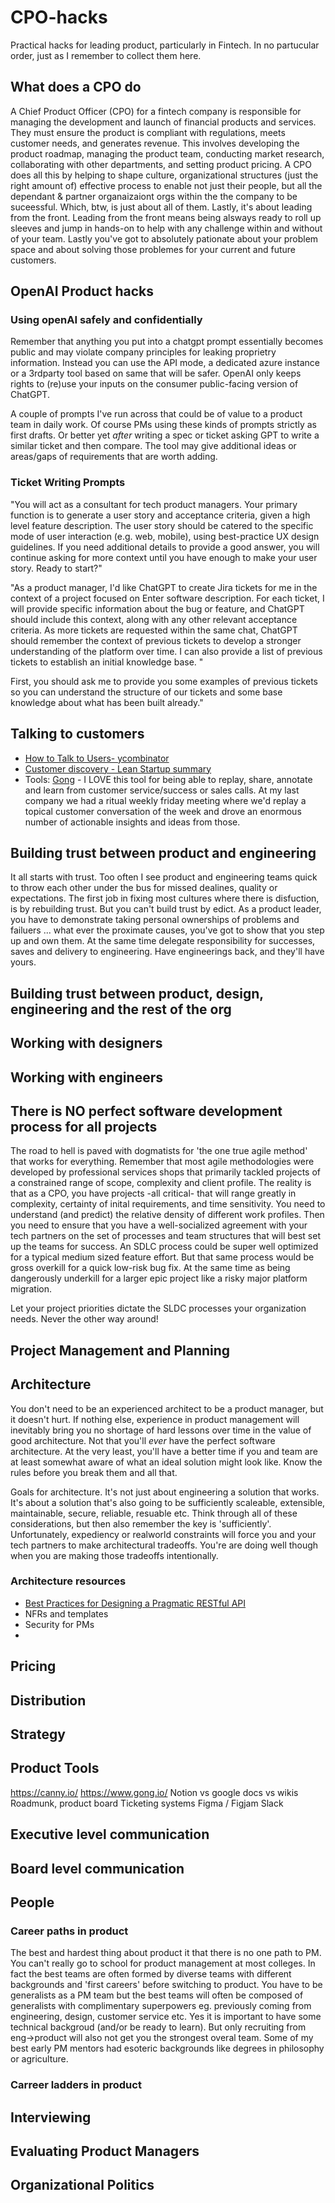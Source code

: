 # CPO-hacks
Practical hacks for leading product, particularly in Fintech. In no partucular order, just as I remember to collect them here.

## What does a CPO do
A Chief Product Officer (CPO) for a fintech company is responsible for managing the development and launch of financial products and services. They must ensure the product is compliant with regulations, meets customer needs, and generates revenue. This involves developing the product roadmap, managing the product team, conducting market research, collaborating with other departments, and setting product pricing. A CPO does all this by helping to shape culture, organizational structures (just the right amount of) effective process to enable not just their people, but all the dependant & partner organaizaiont orgs within the the company to be suceessful. Which, btw, is just about all of them. Lastly, it's about leading from the front. Leading from the front means being alsways ready to roll up sleeves and jump in hands-on to help with any challenge within and without of your team. Lastly you've got to absolutely pationate about your problem space and about solving those problemes for your current and future customers. 

## OpenAI Product hacks

### Using openAI safely and confidentially
Remember that anything you put into a chatgpt prompt essentially becomes public and may violate company principles for leaking proprietry information. Instead you can use the API mode, a dedicated azure instance or a 3rdparty tool based on same that will be safer. OpenAI only keeps rights to (re)use your inputs on the consumer public-facing version of ChatGPT.

A couple of prompts I've run across that could be of value to a product team in daily work. Of course PMs using these kinds of prompts strictly as first drafts. Or better yet _after_ writing a spec or ticket asking GPT to write a similar ticket and then compare. The tool may give additional ideas or areas/gaps of requirements that are worth adding.

### Ticket Writing Prompts
"You will act as a consultant for tech product managers. Your primary function is to generate a user story and acceptance criteria, given a high level feature description. The user story should be catered to the specific mode of user interaction (e.g. web, mobile), using best-practice UX design guidelines. If you need additional details to provide a good answer, you will continue asking for more context until you have enough to make your user story. Ready to start?"

"As a product manager, I'd like ChatGPT to create Jira tickets for me in the context of a project focused on Enter software description. For each ticket, I will provide specific information about the bug or feature, and ChatGPT should include this context, along with any other relevant acceptance criteria. As more tickets are requested within the same chat, ChatGPT should remember the context of previous tickets to develop a stronger understanding of the platform over time. I can also provide a list of previous tickets to establish an initial knowledge base. "

First, you should ask me to provide you some examples of previous tickets so you can understand the structure of our tickets and some base knowledge about what has been built already."

## Talking to customers
* [How to Talk to Users- ycombinator](https://www.ycombinator.com/library/6g-how-to-talk-to-users)
* [Customer discovery - Lean Startup summary](https://www.joyfulbikeshedding.com/blog/2018-06-30-customer-discovery-according-to-the-lean-startup-methodology.html)
* Tools: [Gong](https://www.gong.io/) - I LOVE this tool for being able to replay, share, annotate and learn from customer service/success or sales calls. At my last company we had a ritual weekly friday meeting where we'd replay a topical customer conversation of the week and drove an enormous number of actionable insights and ideas from those. 

## Building trust between product and engineering
It all starts with trust. Too often I see product and engineering teams quick to throw each other under the bus for missed dealines, quality or expectations. The first job in fixing most cultures where there is disfuction, is by rebuilding trust. But you can't build trust by edict. As a product leader, you have to demonstrate taking personal ownerships of problems and failuers ... what ever the proximate causes, you've got to show that you step up and own them. At the same time delegate responsibility for successes, saves and delivery to engineering. Have engineerings back, and they'll have yours.  

## Building trust between product, design, engineering and the rest of the org

## Working with designers

## Working with engineers

## There is NO perfect software development process for all projects

The road to hell is paved with dogmatists for 'the one true agile method' that works for everything. Remember that most agile methodologies were developed by professional services shops that primarily tackled projects of a constrained range of scope, complexity and client profile. The reality is that as a CPO, you have projects -all critical- that will range greatly in complexity, certainty of inital requirements, and time sensitivity. You need to understand (and predict) the relative density of different work profiles. Then you need to ensure that you have a well-socialized agreement with your tech partners on the set of processes and team structures that will best set up the teams for success. An SDLC process could be super well optimized for a typical medium sized feature effort. But that same process would be gross overkill for a quick low-risk bug fix. At the same time as being dangerously underkill for a larger epic project like a risky major platform migration.

Let your project priorities dictate the SLDC processes your organization needs. Never the other way around!

## Project Management and Planning

## Architecture

You don't need to be an experienced architect to be a product manager, but it doesn't hurt. If nothing else, experience in product management will inevitably bring you no shortage of hard lessons over time in the value of good architecture. Not that you'll *ever* have the perfect software architecture. At the very least, you'll have a better time if you and team are at least somewhat aware of what an ideal solution might look like. Know the rules before you break them and all that.

Goals for architecture. It's not just about engineering a solution that works. It's about a solution that's also going to be sufficiently scaleable, extensible, maintainable, secure, reliable, resuable etc. Think through all of these considerations, but then also remember the key is 'sufficiently'. Unfortunately, expediency or realworld constraints will force you and your tech partners to make architectural tradeoffs. You're are doing well though when you are making those tradeoffs intentionally. 

### Architecture resources

* [Best Practices for Designing a Pragmatic RESTful API](https://www.vinaysahni.com/best-practices-for-a-pragmatic-restful-api)
* NFRs and templates
* Security for PMs
* 

## Pricing

## Distribution

## Strategy

## Product Tools

https://canny.io/
https://www.gong.io/
Notion vs google docs vs wikis
Roadmunk, product board
Ticketing systems
Figma / Figjam
Slack

## Executive level communication

## Board level communication
## People
### Career paths in product
The best and hardest thing about product it that there is no one path to PM. You can't really go to school for product management at most colleges. In fact the best teams are often formed by diverse teams with different backgrounds and 'first careers' before switching to product. You have to be generalists as a PM team but the best teams will often be composed of generalists with complimentary superpowers eg. previously coming from engineering, design, customer service etc. Yes it is important to have some technical backgroud (and/or be ready to learn). But only recruiting from eng->product will also not get you the strongest overal team. Some of my best early PM mentors had esoteric backgrounds like degrees in philosophy or agriculture. 

### Carreer ladders in product
## Interviewing

## Evaluating Product Managers

## Organizational Politics
